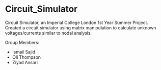 # Circuit_Simulator
Circuit Simulator, an Imperial College London 1st Year Summer Project. Created a circuit simulator using matrix manipulation to calculate unknown voltages/currents similar to nodal analysis.

Group Members:
* Ismail Sajid
* Oli Thompson
* Ziyad Ansari

